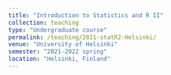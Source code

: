 ```yaml
---
title: "Introduction to Statistics and R II"
collection: teaching
type: "Undergraduate course"
permalink: /teaching/2021-statR2-Helsinki/
venue: "University of Helsinki"
semester: "2021-2022 spring"
location: "Helsinki, Finland"
---
```

